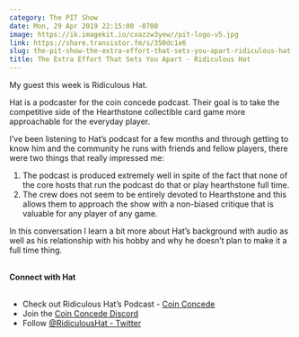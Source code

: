 ```yaml
---
category: The PIT Show
date: Mon, 29 Apr 2019 22:15:00 -0700
image: https://ik.imagekit.io/cxazzw3yew//pit-logo-v5.jpg
link: https://share.transistor.fm/s/350dc1e6
slug: the-pit-show-the-extra-effort-that-sets-you-apart-ridiculous-hat
title: The Extra Effort That Sets You Apart - Ridiculous Hat
---
```


<p>My guest this week is Ridiculous Hat.</p><p>Hat is a podcaster for the coin concede podcast. Their goal is to take the competitive side of the Hearthstone collectible card game more approachable for the everyday player.</p><p>I’ve been listening to Hat’s podcast for a few months and through getting to know him and the community he runs with friends and fellow players, there were two things that really impressed me:</p><ol>
<li>The podcast is produced extremely well in spite of the fact that none of the core hosts that run the podcast do that or play hearthstone full time.</li>
<li>The crew does not seem to be entirely devoted to Hearthstone and this allows them to approach the show with a non-biased critique that is valuable for any player of any game.</li>
</ol><p>In this conversation I learn a bit more about Hat’s background with audio as well as his relationship with his hobby and why he doesn’t plan to make it a full time thing.</p><p><strong><br />Connect with Hat<br /></strong><br /></p><ul>
<li>Check out Ridiculous Hat’s Podcast - <a href="http://www.coinconcede.com/">Coin Concede</a>
</li>
<li>Join the <a href="https://discordapp.com/invite/0skfduhdwuu3pkux">Coin Concede Discord</a>
</li>
<li>Follow <a href="https://feeds.transistor.fm/@ridiculoushat">@RidiculousHat - Twitter</a>
</li>
</ul>